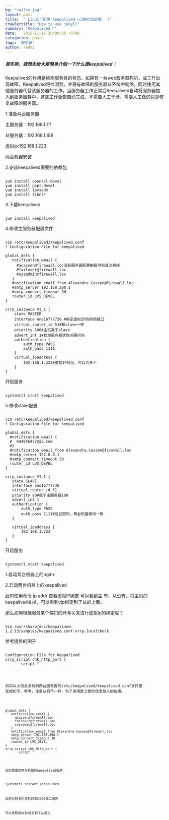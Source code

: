```yaml
---
bg: "railss.jpg"
layout: post
title:  " Linux下配置 Keepalived（心跳检测部署） !"
crawlertitle: "How to use jekyll"
summary: "Keepalived！"
date:   2015-11-16 20:00:08 +0700
categories: posts
tags: '服务器'
author: redVi
---
```

##### 首先呢，我想先给大家简单介绍一下什么是keepalived：

Keepalived的作用是检测服务器的状态，如果有一台web服务器死机，或工作出现故障，Keepalived将检测到，并将有故障的服务器从系统中剔除，同时使用其他服务器代替该服务器的工作，当服务器工作正常后Keepalived自动将服务器加入到服务器群中，这些工作全部自动完成，不需要人工干涉，需要人工做的只是修复故障的服务器。

1.准备两台服务器

主服务器：192.168.1.111

从服务器：192.168.1.199

虚拟ip:192.168.1.223

两台机器安装

2.安装keepalived需要的依赖包
<pre><code>
yum install openssl-devel
yum install popt-devel
yum install ipvsadm
yum install libnl*	
</code></pre>
3.下载keepalived
<pre><code>
yum install keepalived	
</code></pre>
4.修改主服务器配置文件
<pre><code>
vim /etc/keepalived/keepalived.conf
! Configuration File for keepalived

global_defs {
   notification_email {
     #acassen@firewall.loc没有服务器配置邮箱可将其注释掉
     #failover@firewall.loc
     #sysadmin@firewall.loc
   }
   #notification_email_from Alexandre.Cassen@firewall.loc
   #smtp_server 192.168.200.1
   #smtp_connect_timeout 30
   router_id LVS_DEVEL
}

vrrp_instance VI_1 {
    state MASTER
    interface eno16777736 #绑定虚拟IP的网络接口
    virtual_router_id 51#和slave一样
    priority 100#主机高于slave
    advert_int 1#检测服务器状态间隔时间
    authentication {
        auth_type PASS
        auth_pass 1111
    }
    virtual_ipaddress {
        192.168.1.223#虚拟IP地址，可以为多个
    }
}	
</code></pre>
开启服务
<pre><code>
systemctl start keepalived
</code></pre>
5.修改slave配置
<pre><code>
vim /etc/keepalived/keepalived.conf
! Configuration File for keepalived

global_defs {
  #notification_email {
  #  644856452@qq.com
  #}
  #notification_email_from Alexandre.Cassen@firewall.loc
  #smtp_server 127.0.0.1
  #smtp_connect_timeout 30
  router_id LVS_DEVEL
}

vrrp_instance VI_1 {
   state SLAVE
   interface eno16777736
   virtual_router_id 51
   priority 80#低于主服务器100
   advert_int 1
   authentication {
       auth_type PASS
       auth_pass 1111#验证密码，两台机器保持一致
   }

   virtual_ipaddress {
       192.168.1.223
   }
}
</code></pre>
开启服务
<pre><code>
systemctl start keepalived
</code></pre>
1.启动两台机器上的nginx

2.启动两台机器上的keepalived

此时使用命令 ip addr 查看虚拟IP绑定 可以看到主 有，从没有，将主机的keepalived关掉，可以看到vip绑定到了从的上面。

那么如何根据服务某个端口的开与关来进行虚拟Ip的绑定呢？
<pre><code>
Vim /usr/share/doc/keepalived-1.2.13/samples/keepalived.conf.vrrp.localcheck	
</code></pre>
参考提供的例子
<pre><code>
Configuration File for keepalived
vrrp_script chk_http_port {
       script "</dev/tcp/127.0.0.1/80" # connects and exits
       interval 1                      # check every second
       weight -2                       # default prio: -2 if connect fails
}
vrrp_script chk_mysql_port {
       script "</dev/tcp/127.0.0.1/80" # connects and exits
       interval 1                      # check every second
       weight -2                       # default prio: -2 if connect fails
}

    track_script {
       chk_http_port
       chk_mysql_port
}	
</code></pre>

将将以上信息复制到两台服务器的/etc/keepalived/keepalived.conf文件里
变成如下，参考，注意从机不一样，为了讲清楚上面的信息放入的位置。
<pre><code>
global_defs {
   notification_email {
     acassen@firewall.loc
     failover@firewall.loc
     sysadmin@firewall.loc
   }
   notification_email_from Alexandre.Cassen@firewall.loc
   smtp_server 192.168.200.1
   smtp_connect_timeout 30
   router_id LVS_DEVEL
}
vrrp_script chk_http_port {
       script "</dev/tcp/127.0.0.1/80" # connects and exits
       interval 1                      # check every second
       weight -2                       # default prio: -2 if connect fails
}

vrrp_script chk_mysql_port {
       script "</dev/tcp/127.0.0.1/3306" # connects and exits
       interval 1                      # check every second
       weight -2                   # default prio: -2 if connect fails
}
vrrp_instance VI_1 {
    state MASTER
    interface eno16777736
    virtual_router_id 51
    priority 100
    advert_int 1
    authentication {
        auth_type PASS
        auth_pass aaa
    }
    virtual_ipaddress {
        192.168.1.229
    }
    track_script {
       chk_http_port
	chk_mysql_port
    }
}
</code></pre>

此时再重启两台机器的keepalived服务

Systemctl restart keepalived

此时分别关闭主机80和3306端口服务

可以发现虚拟Ip绑定到了从机上。